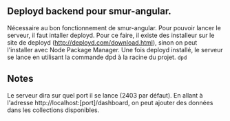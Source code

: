 ## Deployd backend pour smur-angular.

Nécessaire au bon fonctionnement de smur-angular.
Pour pouvoir lancer le serveur, il faut intaller deployd. Pour ce faire, il existe des installeur sur le site de deployd (http://deployd.com/download.html), sinon on peut l'installer avec Node Package Manager.
Une fois deployd installé, le serveur se lance en utilisant la commande dpd à la racine du projet.
`dpd`

## Notes

Le serveur dira sur quel port il se lance (2403 par défaut). En allant à l'adresse http://localhost:[port]/dashboard, on peut ajouter des données dans les collections disponibles.
